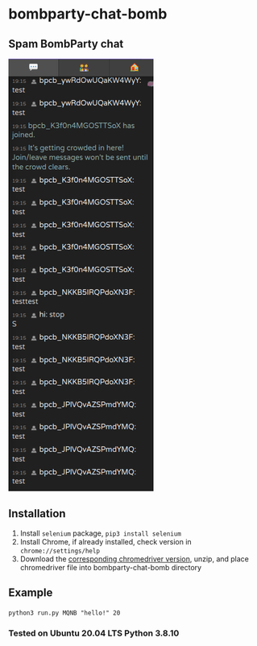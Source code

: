 # bombparty-chat-bomb

## Spam BombParty chat

![Proof](https://raw.githubusercontent.com/SmoothieEnjoyer/bombparty-chat-bomb/master/proof.png)


## Installation
1. Install ``selenium`` package, ``pip3 install selenium``
2. Install Chrome, if already installed, check version in ``chrome://settings/help``
3. Download the [corresponding chromedriver version](https://chromedriver.chromium.org/downloads), unzip, and place chromedriver file into bombparty-chat-bomb directory

## Example
``python3 run.py MQNB "hello!" 20``

### Tested on Ubuntu 20.04 LTS Python 3.8.10
